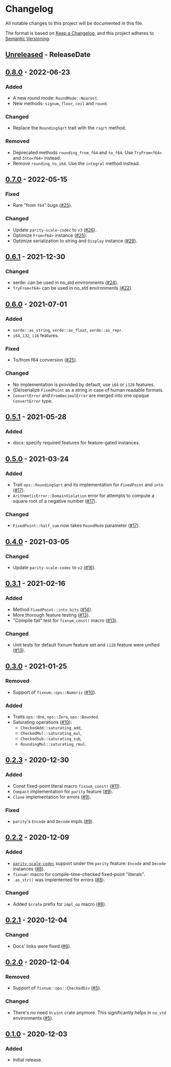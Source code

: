 # Changelog
All notable changes to this project will be documented in this file.

The format is based on [Keep a Changelog](https://keepachangelog.com/en/1.0.0/),
and this project adheres to [Semantic Versioning](https://semver.org/spec/v2.0.0.html).

<!-- next-header -->

## [Unreleased] - ReleaseDate

## [0.8.0] - 2022-06-23
### Added
- A new round mode: `RoundMode::Nearest`.
- New methods: `signum`, `floor`, `ceil` and `round`.

### Changed
- Replace the `RoundingSqrt` trait with the `rsqrt` method.

### Removed
- Deprecated methods `rounding_from_f64` and `to_f64`. Use `TryFrom<f64>` and `Into<f64>` instead.
- Remove `rounding_to_i64`. Use the `integral` method instead.

## [0.7.0] - 2022-05-15
### Fixed
- Rare "from `f64`" bugs ([#25]).

### Changed
- Update `parity-scale-codec` to `v3` ([#26]).
- Optimize `From<f64>` instance ([#25]).
- Optimize serialization to string and `Display` instance ([#29]).

[#25]: https://github.com/loyd/fixnum/pull/25
[#26]: https://github.com/loyd/fixnum/issues/26
[#29]: https://github.com/loyd/fixnum/pull/29

## [0.6.1] - 2021-12-30
### Changed
- serde: can be used in no_std environments ([#24]).
- `TryFrom<f64>` can be used in no_std environments ([#22]).

[#24]: https://github.com/loyd/fixnum/pull/24
[#22]: https://github.com/loyd/fixnum/pull/22

## [0.6.0] - 2021-07-01
### Added
- `serde::as_string`, `serde::as_float`, `serde::as_repr`.
- `i64`, `i32`, `i16` features.

### Fixed
- To/from f64 conversion ([#25]).

### Changed
- No implementation is provided by default, use `i64` or `i128` features.
- (De)serialize `FixedPoint` as a string in case of human readable formats.
- `ConvertError` and `FromDecimalError` are merged into one opaque `ConvertError` type.

[#25]: https://github.com/loyd/fixnum/pull/25

## [0.5.1] - 2021-05-28
### Added
- docs: specify required features for feature-gated instances.

## [0.5.0] - 2021-03-24
### Added
- Trait `ops::RoundingSqrt` and its implementation for `FixedPoint` and `int`s ([#17]).
- `ArithmeticError::DomainViolation` error for attempts to compute a square root of a negative number ([#17]).

### Changed
- `FixedPoint::half_sum` now takes `RoundMode` parameter ([#17]).

[#17]: https://github.com/loyd/fixnum/pull/17

## [0.4.0] - 2021-03-05
### Changed
- Update `parity-scale-codec` to `v2` ([#16]).

[#16]: https://github.com/loyd/fixnum/pull/16

## [0.3.1] - 2021-02-16
### Added
- Method `FixedPoint::into_bits` ([#14]).
- More thorough feature testing ([#13]).
- "Compile fail" test for `fixnum_const!` macro ([#13]).

### Changed
- Unit tests for default fixnum feature set and `i128` feature were unified ([#13]).

[#14]: https://github.com/loyd/fixnum/pull/14
[#13]: https://github.com/loyd/fixnum/pull/13

## [0.3.0] - 2021-01-25
### Removed
- Support of `fixnum::ops::Numeric` ([#10]).

### Added
- Traits `ops::One`, `ops::Zero`, `ops::Bounded`.
- Saturating operations ([#10]):
  - `CheckedAdd::saturating_add`,
  - `CheckedMul::saturating_mul`,
  - `CheckedSub::saturating_sub`,
  - `RoundingMul::saturating_rmul`.

[#10]: https://github.com/loyd/fixnum/pull/10

## [0.2.3] - 2020-12-30
### Added
- Const fixed-point literal macro `fixnum_const!` ([#11]).
- `Compact` implementation for `parity` feature ([#9]).
- `Clone` implementation for errors ([#9]).

### Fixed
- `parity`'s `Encode` and `Decode` impls ([#9]).

[#11]: https://github.com/loyd/fixnum/pull/11
[#9]: https://github.com/loyd/fixnum/pull/9

## [0.2.2] - 2020-12-09
### Added
- [`parity-scale-codec`](https://docs.rs/parity-scale-codec) support under the `parity` feature: `Encode` and `Decode` instances ([#8]).
- `fixnum!` macro for compile-time-checked fixed-point "literals".
- `.as_str()` was implemented for errors ([#8]).

### Changed
- Added `$crate` prefix for `impl_op` macro ([#8]).

[#8]: https://github.com/loyd/fixnum/pull/8

## [0.2.1] - 2020-12-04
### Changed
- Docs' links were fixed ([#6]).

[#6]: https://github.com/loyd/fixnum/pull/6

## [0.2.0] - 2020-12-04
### Removed
- Support of `fixnum::ops::CheckedDiv` ([#5]).

### Changed
- There's no need in `uint` crate anymore. This significantly helps in `no_std` environments ([#5]).

[#5]: https://github.com/loyd/fixnum/pull/5

## [0.1.0] - 2020-12-03
### Added
- Initial release.

<!-- next-url -->
[Unreleased]: https://github.com/loyd/fixnum/compare/v0.8.0...HEAD
[0.8.0]: https://github.com/loyd/fixnum/compare/v0.7.0...v0.8.0
[0.7.0]: https://github.com/loyd/fixnum/compare/v0.6.1...v0.7.0
[0.6.1]: https://github.com/loyd/fixnum/compare/v0.6.0...v0.6.1
[0.6.0]: https://github.com/loyd/fixnum/compare/v0.5.1...v0.6.0
[0.5.1]: https://github.com/loyd/fixnum/compare/v0.5.0...v0.5.1
[0.5.0]: https://github.com/loyd/fixnum/compare/v0.4.0...v0.5.0
[0.4.0]: https://github.com/loyd/fixnum/compare/v0.3.1...v0.4.0
[0.3.1]: https://github.com/loyd/fixnum/compare/v0.3.0...v0.3.1
[0.3.0]: https://github.com/loyd/fixnum/compare/v0.2.3...v0.3.0
[0.2.3]: https://github.com/loyd/fixnum/compare/v0.2.2...v0.2.3
[0.2.2]: https://github.com/loyd/fixnum/compare/v0.2.1...v0.2.2
[0.2.1]: https://github.com/loyd/fixnum/compare/v0.2.0...v0.2.1
[0.2.0]: https://github.com/loyd/fixnum/compare/v0.1.0...v0.2.0
[0.1.0]: https://github.com/loyd/fixnum/releases/tag/v0.1.0
